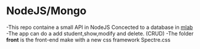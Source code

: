 # NodeJS/Mongo

-This repo containe a small API in NodeJS Concected to a database in [mlab](https://mlab.com/databases/becode#collections)
-The app can do a add student,show,modify and delete. (CRUD)
-The folder **front** is the front-end make with a new css framework Spectre.css

